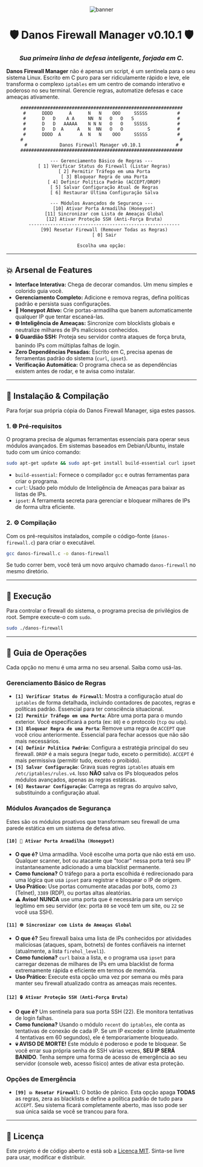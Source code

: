 <div align="center">
  <img src="https://raw.githubusercontent.com/MollController/Mind-Blowing_Best-README-Template/master/src/assets/banner.png" alt="banner">
</div>

<div align="center">
  
# 🛡️ Danos Firewall Manager v0.10.1 🛡️

### _Sua primeira linha de defesa inteligente, forjada em C._

</div>

**Danos Firewall Manager** não é apenas um script, é um sentinela para o seu sistema Linux. Escrito em C puro para ser ridiculamente rápido e leve, ele transforma o complexo `iptables` em um centro de comando interativo e poderoso no seu terminal. Gerencie regras, automatize defesas e cace ameaças ativamente.

<div align="center">

```
############################################################
#      DDDD      A      N   N    OOO     SSSSS           #
#      D   D    A A     NN  N   O   O   S                #
#      D   D   AAAAA    N N N   O   O    SSSSS           #
#      D   D  A     A   N  NN   O   O         S          #
#      DDDD  A       A  N   N    OOO     SSSSS           #
#                                                          #
#            Danos Firewall Manager v0.10.1             #
############################################################

--- Gerenciamento Básico de Regras ---
  [ 1] Verificar Status do Firewall (Listar Regras)
  [ 2] Permitir Tráfego em uma Porta
  [ 3] Bloquear Regra de uma Porta
  [ 4] Definir Política Padrão (ACCEPT/DROP)
  [ 5] Salvar Configuração Atual de Regras
  [ 6] Restaurar Última Configuração Salva

--- Módulos Avançados de Segurança ---
  [10] Ativar Porta Armadilha (Honeypot)
  [11] Sincronizar com Lista de Ameaças Global
  [12] Ativar Proteção SSH (Anti-Força Bruta)
  --------------------------------------------------------
  [99] Resetar Firewall (Remover Todas as Regras)
  [ 0] Sair

Escolha uma opção:
```

</div>

---

## 💥 Arsenal de Features

* **Interface Interativa:** Chega de decorar comandos. Um menu simples e colorido guia você.
* **Gerenciamento Completo:** Adicione e remova regras, defina políticas padrão e persista suas configurações.
* **🍯 Honeypot Ativo:** Crie portas-armadilha que banem automaticamente qualquer IP que tentar escaneá-las.
* **🌐 Inteligência de Ameaças:** Sincronize com blocklists globais e neutralize milhares de IPs maliciosos conhecidos.
* **🔒 Guardião SSH:** Proteja seu servidor contra ataques de força bruta, banindo IPs com múltiplas falhas de login.
* **Zero Dependências Pesadas:** Escrito em C, precisa apenas de ferramentas padrão do sistema (`curl`, `ipset`).
* **Verificação Automática:** O programa checa se as dependências existem antes de rodar, e te avisa como instalar.

---

## 🚀 Instalação & Compilação

Para forjar sua própria cópia do Danos Firewall Manager, siga estes passos.

### 1. 🌐 Pré-requisitos

O programa precisa de algumas ferramentas essenciais para operar seus módulos avançados. Em sistemas baseados em Debian/Ubuntu, instale tudo com um único comando:

```bash
sudo apt-get update && sudo apt-get install build-essential curl ipset
```
* `build-essential`: Fornece o compilador `gcc` e outras ferramentas para criar o programa.
* `curl`: Usado pelo módulo de Inteligência de Ameaças para baixar as listas de IPs.
* `ipset`: A ferramenta secreta para gerenciar e bloquear milhares de IPs de forma ultra eficiente.

### 2. ⚙️ Compilação

Com os pré-requisitos instalados, compile o código-fonte (`danos-firewall.c`) para criar o executável.

```bash
gcc danos-firewall.c -o danos-firewall
```
Se tudo correr bem, você terá um novo arquivo chamado `danos-firewall` no mesmo diretório.

---

## 🏃 Execução

Para controlar o firewall do sistema, o programa precisa de privilégios de root. Sempre execute-o com `sudo`.

```bash
sudo ./danos-firewall
```

---

## 📖 Guia de Operações

Cada opção no menu é uma arma no seu arsenal. Saiba como usá-las.

### Gerenciamento Básico de Regras

* **`[1] Verificar Status do Firewall`**: Mostra a configuração atual do `iptables` de forma detalhada, incluindo contadores de pacotes, regras e políticas padrão. Essencial para ter consciência situacional.
* **`[2] Permitir Tráfego em uma Porta`**: Abre uma porta para o mundo exterior. Você especificará a porta (ex: `80`) e o protocolo (`tcp` ou `udp`).
* **`[3] Bloquear Regra de uma Porta`**: Remove uma regra de `ACCEPT` que você criou anteriormente. Essencial para fechar acessos que não são mais necessários.
* **`[4] Definir Política Padrão`**: Configura a estratégia principal do seu firewall. `DROP` é a mais segura (negar tudo, exceto o permitido). `ACCEPT` é mais permissiva (permitir tudo, exceto o proibido).
* **`[5] Salvar Configuração`**: Grava suas regras `iptables` atuais em `/etc/iptables/rules.v4`. Isso **NÃO** salva os IPs bloqueados pelos módulos avançados, apenas as regras estáticas.
* **`[6] Restaurar Configuração`**: Carrega as regras do arquivo salvo, substituindo a configuração atual.

### Módulos Avançados de Segurança

Estes são os módulos proativos que transformam seu firewall de uma parede estática em um sistema de defesa ativo.

#### `[10] 🍯 Ativar Porta Armadilha (Honeypot)`
* **O que é?** Uma armadilha. Você escolhe uma porta que não está em uso. Qualquer scanner, bot ou atacante que "tocar" nessa porta terá seu IP instantaneamente adicionado a uma blacklist permanente.
* **Como funciona?** O tráfego para a porta escolhida é redirecionado para uma lógica que usa `ipset` para registrar e bloquear o IP de origem.
* **Uso Prático:** Use portas comumente atacadas por bots, como `23` (Telnet), `3389` (RDP), ou portas altas aleatórias.
* **⚠️ Aviso!** **NUNCA** use uma porta que é necessária para um serviço legítimo em seu servidor (ex: porta `80` se você tem um site, ou `22` se você usa SSH).

#### `[11] 🌐 Sincronizar com Lista de Ameaças Global`
* **O que é?** Seu firewall baixa uma lista de IPs conhecidos por atividades maliciosas (ataques, spam, botnets) de fontes confiáveis na internet (atualmente, a lista `firehol_level1`).
* **Como funciona?** `curl` baixa a lista, e o programa usa `ipset` para carregar dezenas de milhares de IPs em uma blacklist de forma extremamente rápida e eficiente em termos de memória.
* **Uso Prático:** Execute esta opção uma vez por semana ou mês para manter seu firewall atualizado contra as ameaças mais recentes.

#### `[12] 🔒 Ativar Proteção SSH (Anti-Força Bruta)`
* **O que é?** Um sentinela para sua porta SSH (22). Ele monitora tentativas de login falhas.
* **Como funciona?** Usando o módulo `recent` do `iptables`, ele conta as tentativas de conexão de cada IP. Se um IP exceder o limite (atualmente 4 tentativas em 60 segundos), ele é temporariamente bloqueado.
* **💀 AVISO DE MORTE!** Este módulo é poderoso e pode te bloquear. Se você errar sua própria senha de SSH várias vezes, **SEU IP SERÁ BANIDO**. Tenha sempre uma forma de acesso de emergência ao seu servidor (console web, acesso físico) antes de ativar esta proteção.

### Opções de Emergência

* **`[99] 💥 Resetar Firewall`**: O botão de pânico. Esta opção apaga **TODAS** as regras, zera as blacklists e define a política padrão de tudo para `ACCEPT`. Seu sistema ficará completamente aberto, mas isso pode ser sua única saída se você se trancou para fora.

---

## 📜 Licença

Este projeto é de código aberto e está sob a [Licença MIT](LICENSE). Sinta-se livre para usar, modificar e distribuir.
